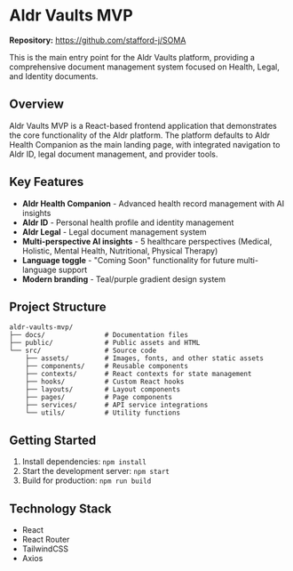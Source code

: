 # Aldr Vaults MVP

**Repository:** https://github.com/stafford-j/SOMA

This is the main entry point for the Aldr Vaults platform, providing a comprehensive document management system focused on Health, Legal, and Identity documents.

## Overview

Aldr Vaults MVP is a React-based frontend application that demonstrates the core functionality of the Aldr platform. The platform defaults to Aldr Health Companion as the main landing page, with integrated navigation to Aldr ID, legal document management, and provider tools.

## Key Features

- **Aldr Health Companion** - Advanced health record management with AI insights
- **Aldr ID** - Personal health profile and identity management  
- **Aldr Legal** - Legal document management system
- **Multi-perspective AI insights** - 5 healthcare perspectives (Medical, Holistic, Mental Health, Nutritional, Physical Therapy)
- **Language toggle** - "Coming Soon" functionality for future multi-language support
- **Modern branding** - Teal/purple gradient design system

## Project Structure

```
aldr-vaults-mvp/
├── docs/               # Documentation files
├── public/             # Public assets and HTML
└── src/                # Source code
    ├── assets/         # Images, fonts, and other static assets
    ├── components/     # Reusable components
    ├── contexts/       # React contexts for state management
    ├── hooks/          # Custom React hooks
    ├── layouts/        # Layout components
    ├── pages/          # Page components
    ├── services/       # API service integrations
    └── utils/          # Utility functions
```

## Getting Started

1. Install dependencies: `npm install`
2. Start the development server: `npm start`
3. Build for production: `npm run build`

## Technology Stack

- React
- React Router
- TailwindCSS
- Axios
